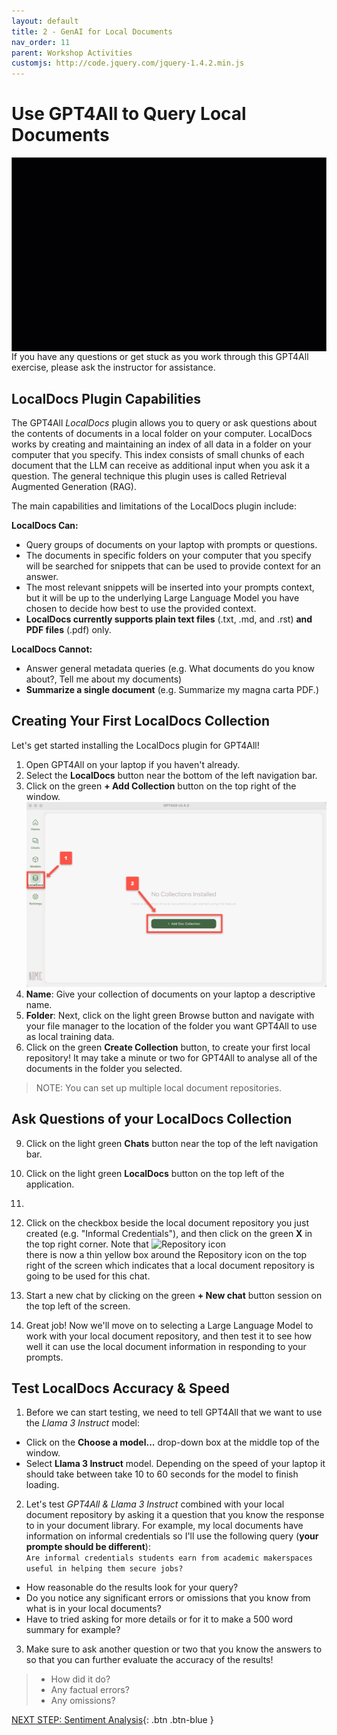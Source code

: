 ```yaml
---
layout: default
title: 2 - GenAI for Local Documents
nav_order: 11
parent: Workshop Activities
customjs: http://code.jquery.com/jquery-1.4.2.min.js
--- 
```


# Use GPT4All to Query Local Documents
<img src="images/2-local-docs.gif" style="float:right;width:520px;" alt="LocalDocs plugin install">
If you have any questions or get stuck as you work through this GPT4All exercise, please ask the instructor for assistance.

## LocalDocs Plugin Capabilities
The GPT4All _LocalDocs_ plugin allows you to query or ask questions about the contents of documents in a local folder on your computer.  LocalDocs works by creating and maintaining an index of all data in a folder on your computer that you specify. This index consists of small chunks of each document that the LLM can receive as additional input when you ask it a question. The general technique this plugin uses is called Retrieval Augmented Generation (RAG).

The main capabilities and limitations of the LocalDocs plugin include:

**LocalDocs Can:**
- Query groups of documents on your laptop with prompts or questions.
- The documents in specific folders on your computer that you specify will be searched for snippets that can be used to provide context for an answer.
- The most relevant snippets will be inserted into your prompts context, but it will be up to the underlying Large Language Model you have chosen to decide how best to use the provided context.
- **LocalDocs currently supports plain text files** (.txt, .md, and .rst) **and PDF files** (.pdf) only.

**LocalDocs Cannot:**
- Answer general metadata queries (e.g. What documents do you know about?, Tell me about my documents)
- **Summarize a single document** (e.g. Summarize my magna carta PDF.)

## Creating Your First LocalDocs Collection

Let's get started installing the LocalDocs plugin for GPT4All!

1. Open GPT4All on your laptop if you haven't already.
2. Select the **LocalDocs** button near the bottom of the left navigation bar.
4. Click on the green **+ Add Collection** button on the top right of the window.<br>
<img src="images/2-local-docs-1.png" style="width:800px;" alt="LocalDocs buttons"><br>
5. **Name**: Give your collection of documents on your laptop a descriptive name.
6. **Folder**: Next, click on the light green Browse button and navigate with your file manager to the location of the folder you want GPT4All to use as local training data.
8. Click on the green **Create Collection** button, to create your first local repository! It may take a minute or two for GPT4All to analyse all of the documents in the folder you selected.
> NOTE: You can set up multiple local document repositories.

## Ask Questions of your LocalDocs Collection

9. Click on the light green **Chats** button near the top of the left navigation bar.
10. Click on the light green **LocalDocs** button on the top left of the application.<br>

11. 
8. Click on the checkbox beside the local document repository you just created (e.g. "Informal Credentials"), and then click on the green **X** in the top right corner. <img src="https://uviclibraries.github.io/gen-ai-research/images/8-repository-icon.png" style="float:right;width:280px;" alt="Repository icon">Note that there is now a thin yellow box around the Repository icon on the top right of the screen which indicates that a local document repository is going to be used for this chat.  
8. Start a new chat by clicking on the green **+ New chat** button session on the top left of the screen.
9. Great job! Now we'll move on to selecting a Large Language Model to work with your local document repository, and then test it to see how well it can use the local document information in responding to your prompts.

## Test LocalDocs Accuracy & Speed
1. Before we can start testing, we need to tell GPT4All that we want to use the _Llama 3 Instruct_ model:
  - Click on the **Choose a model...** drop-down box at the middle top of the window.
  - Select **Llama 3 Instruct** model. Depending on the speed of your laptop it should take between take 10 to 60 seconds for the model to finish loading.
2. Let's test _GPT4All & Llama 3 Instruct_ combined with your local document repository by asking it a question that you know the response to in your document library. For example, my local documents have information on informal credentials so I'll use the following query (**your prompte should be different**):<br>
```﻿Are informal credentials students earn from academic makerspaces useful in helping them secure jobs?```<br>
  - How reasonable do the results look for your query?
  - Do you notice any significant errors or omissions that you know from what is in your local documents?
  - Have to tried asking for more details or for it to make a 500 word summary for example?
3. Make sure to ask another question or two that you know the answers to so that you can further evaluate the accuracy of the results! 
> - How did it do?
> - Any factual errors?
> - Any omissions?
  
[NEXT STEP: Sentiment Analysis](3-sentiment-analysis.html){: .btn .btn-blue }
